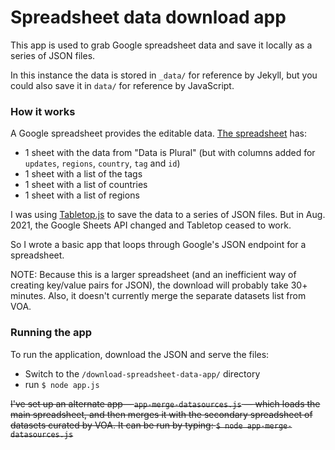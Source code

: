 # Spreadsheet data download app #

This app is used to grab Google spreadsheet data and save it locally as a series of JSON files.

In this instance the data is stored in `_data/` for reference by Jekyll, but you could also save it in `data/` for reference by JavaScript.



### How it works ###

A Google spreadsheet provides the editable data. [The spreadsheet](https://docs.google.com/spreadsheets/d/e/2PACX-1vTyyWj6reapmWKRmpqxCLKOoN6vxR_ONNgJkgOSk-zUCLEE-uk78OuYCXERKLUJWzyuUu0S-xgBwZ74/pubhtml) has:

* 1 sheet with the data from "Data is Plural" (but with columns added for `updates`, `regions`, `country`, `tag` and `id`)
* 1 sheet with a list of the tags
* 1 sheet with a list of countries
* 1 sheet with a list of regions

I was using [Tabletop.js](https://github.com/jsoma/tabletop) to save the data to a series of JSON files. But in Aug. 2021, the Google Sheets API changed and Tabletop ceased to work. 

So I wrote a basic app that loops through Google's JSON endpoint for a spreadsheet.

NOTE: Because this is a larger spreadsheet (and an inefficient way of creating key/value pairs for JSON), the download will probably take 30+ minutes. Also, it doesn't currently merge the separate datasets list from VOA.




### Running the app ###

To run the application, download the JSON and serve the files:

* Switch to the `/download-spreadsheet-data-app/` directory
* run `$ node app.js`

~~I've set up an alternate app— `app-merge-datasources.js` — which loads the main spreadsheet, and then merges it with the secondary spreadsheet of datasets curated by VOA. It can be run by typing: `$ node app-merge-datasources.js`~~